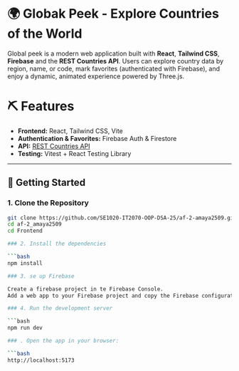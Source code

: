 # 🌍 Globak Peek - Explore Countries of the World

Global peek is a modern web application built with **React**, **Tailwind CSS**, **Firebase** and the **REST Countries API**. Users can explore country data by region, name, or code, mark favorites (authenticated with Firebase), and enjoy a dynamic, animated experience powered by Three.js.

# ⛏️ Features

- **Frontend:** React, Tailwind CSS, Vite
- **Authentication & Favorites:** Firebase Auth & Firestore
- **API:** [REST Countries API](https://restcountries.com)
- **Testing:** Vitest + React Testing Library

---

## 🚀 Getting Started

### 1. Clone the Repository

```bash
git clone https://github.com/SE1020-IT2070-OOP-DSA-25/af-2-amaya2509.git
cd af-2_amaya2509
cd Frontend

### 2. Install the dependencies

```bash
npm install

### 3. se up Firebase

Create a firebase project in te Firebase Console.
Add a web app to your Firebase project and copy the Firebase configuration in stc/firebase.js

### 4. Run the development server

```bash
npm run dev

### . Open the app in your browser:

```bash
http://localhost:5173
